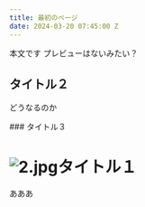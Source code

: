 ```yaml
---
title: 最初のページ
date: 2024-03-20 07:45:00 Z
---
```




本文です
プレビューはないみたい？

## タイトル２

どうなるのか

\### タイトル３
# ![2.jpg](/uploads/2.jpg)タイトル１
あああ